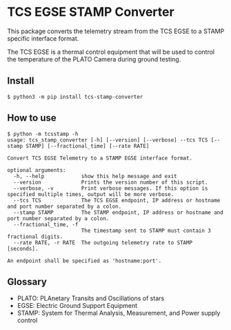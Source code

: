# TCS EGSE STAMP Converter

This package converts the telemetry stream from the TCS EGSE to a STAMP specific interface format.

The TCS EGSE is a thermal control equipment that will be used to control the temperature of the PLATO Camera during ground testing.

## Install

    $ python3 -m pip install tcs-stamp-converter


## How to use

    $ python -m tcsstamp -h
    usage: tcs_stamp_converter [-h] [--version] [--verbose] --tcs TCS [--stamp STAMP] [--fractional_time] [--rate RATE]

    Convert TCS EGSE Telemetry to a STAMP EGSE interface format.

    optional arguments:
      -h, --help            show this help message and exit
      --version             Prints the version number of this script.
      --verbose, -v         Print verbose messages. If this option is specified multiple times, output will be more verbose.
      --tcs TCS             The TCS EGSE endpoint, IP address or hostname and port number separated by a colon.
      --stamp STAMP         The STAMP endpoint, IP address or hostname and port number separated by a colon.
      --fractional_time, -f
                            The timestamp sent to STAMP must contain 3 fractional digits.
      --rate RATE, -r RATE  The outgoing telemetry rate to STAMP [seconds].

    An endpoint shall be specified as 'hostname:port'.

## Glossary

* PLATO: PLAnetary Transits and Oscillations of stars
* EGSE: Electric Ground Support Equipment
* STAMP: System for Thermal Analysis, Measurement, and Power supply control

